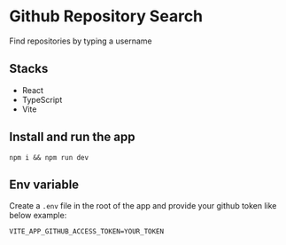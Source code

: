 # Github Repository Search

Find repositories by typing a username

## Stacks

- React
- TypeScript
- Vite

## Install and run the app

`npm i && npm run dev`

## Env variable

Create a `.env` file in the root of the app and provide your github token like below example:

`VITE_APP_GITHUB_ACCESS_TOKEN=YOUR_TOKEN`
